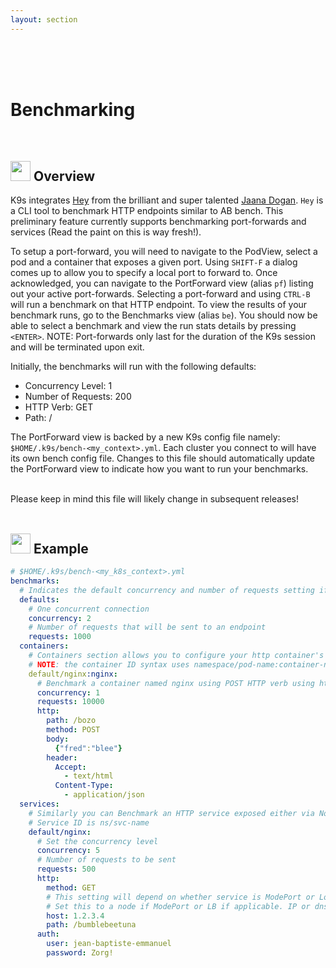 ```yaml
---
layout: section
---
```


<i class="icon fas fa-tachometer-alt fa-7x"></i>

<br/>
<br/>
<br/>

# Benchmarking

<br/>

## <img src="/assets/sections/overview.png" width="auto" height="32"/> Overview

K9s integrates [Hey](https://github.com/rakyll/hey) from the brilliant and super talented [Jaana Dogan](https://github.com/rakyll). `Hey` is a CLI tool to benchmark HTTP endpoints similar to AB bench. This preliminary feature currently supports benchmarking port-forwards and services (Read the paint on this is way fresh!).

To setup a port-forward, you will need to navigate to the PodView, select a pod and a container that exposes a given port. Using `SHIFT-F` a dialog comes up to allow you to specify a local port to forward to. Once acknowledged, you can navigate to the PortForward view (alias `pf`) listing out your active port-forwards. Selecting a port-forward and using `CTRL-B` will run a benchmark on that HTTP endpoint. To view the results of your benchmark runs, go to the Benchmarks view (alias `be`). You should now be able to select a benchmark and view the run stats details by pressing `<ENTER>`. NOTE: Port-forwards only last for the duration of the K9s session and will be terminated upon exit.

Initially, the benchmarks will run with the following defaults:

* Concurrency Level: 1
* Number of Requests: 200
* HTTP Verb: GET
* Path: /

The PortForward view is backed by a new K9s config file namely: `$HOME/.k9s/bench-<my_context>.yml`. Each cluster you connect to will have its own bench config file. Changes to this file should automatically update the PortForward view to indicate how you want to run your benchmarks.

<br/>
<div class="note">
  <i class="fas fa-skull"></i> Please keep in mind this file will likely change in subsequent releases!
</div>

<br/>

## <img src="/assets/sections/examples.png" width="auto" height="32"/> Example

```yaml
# $HOME/.k9s/bench-<my_k8s_context>.yml
benchmarks:
  # Indicates the default concurrency and number of requests setting if a container or service rule does not match.
  defaults:
    # One concurrent connection
    concurrency: 2
    # Number of requests that will be sent to an endpoint
    requests: 1000
  containers:
    # Containers section allows you to configure your http container's endpoints and benchmarking settings.
    # NOTE: the container ID syntax uses namespace/pod-name:container-name
    default/nginx:nginx:
      # Benchmark a container named nginx using POST HTTP verb using http://localhost:port/bozo URL and headers.
      concurrency: 1
      requests: 10000
      http:
        path: /bozo
        method: POST
        body:
          {"fred":"blee"}
        header:
          Accept:
            - text/html
          Content-Type:
            - application/json
  services:
    # Similarly you can Benchmark an HTTP service exposed either via NodePort, LoadBalancer types.
    # Service ID is ns/svc-name
    default/nginx:
      # Set the concurrency level
      concurrency: 5
      # Number of requests to be sent
      requests: 500
      http:
        method: GET
        # This setting will depend on whether service is ModePort or LoadBalancer. NodePort may require vendor port tunneling setting.
        # Set this to a node if ModePort or LB if applicable. IP or dns name.
        host: 1.2.3.4
        path: /bumblebeetuna
      auth:
        user: jean-baptiste-emmanuel
        password: Zorg!
```
